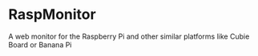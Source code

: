 # RaspMonitor
A web monitor for the Raspberry Pi and other similar platforms like Cubie Board or Banana Pi
